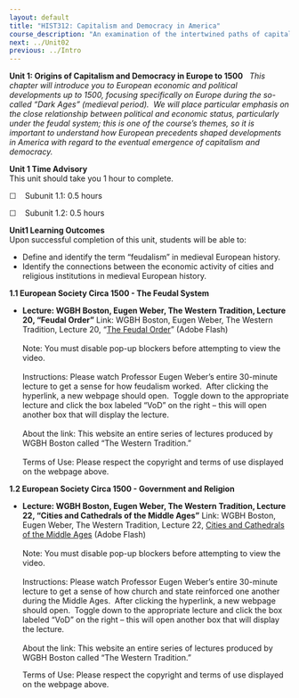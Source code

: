 ```yaml
---
layout: default
title: "HIST312: Capitalism and Democracy in America"
course_description: "An examination of the intertwined paths of capitalism and democracy in US history from the 17th century to the present, focusing on the connections between America’s economic and political development."
next: ../Unit02
previous: ../Intro
---
```

**Unit 1: Origins of Capitalism and Democracy in Europe to 1500** <span
id="1"></span> 
*This chapter will introduce you to European economic and political
developments up to 1500, focusing specifically on Europe during the
so-called “Dark Ages” (medieval period).  We will place particular
emphasis on the close relationship between political and economic
status, particularly under the feudal system; this is one of the
course’s themes, so it is important to understand how European
precedents shaped developments in America with regard to the eventual
emergence of capitalism and democracy.*

**Unit 1 Time Advisory**  
This unit should take you 1 hour to complete.

☐    Subunit 1.1: 0.5 hours

☐    Subunit 1.2: 0.5 hours

**Unit1 Learning Outcomes**  
Upon successful completion of this unit, students will be able to:

-   Define and identify the term “feudalism” in medieval European
    history.
-   Identify the connections between the economic activity of cities and
    religious institutions in medieval European history.

**1.1 European Society Circa 1500 - The Feudal System** <span
id="1.1"></span> 
-   **Lecture: WGBH Boston, Eugen Weber, The Western Tradition, Lecture
    20, “Feudal Order”**
    Link: WGBH Boston, Eugen Weber, The Western Tradition, Lecture 20,
    “[The Feudal
    Order](http://www.learner.org/resources/series58.html?pop=yes&pid=840)”
    (Adobe Flash)  
        
     Note: You must disable pop-up blockers before attempting to view
    the video.  
        
     Instructions: Please watch Professor Eugen Weber’s entire 30-minute
    lecture to get a sense for how feudalism worked.  After clicking the
    hyperlink, a new webpage should open.  Toggle down to the
    appropriate lecture and click the box labeled “VoD” on the right –
    this will open another box that will display the lecture.  
        
     About the link: This website an entire series of lectures produced
    by WGBH Boston called “The Western Tradition.”  
        
     Terms of Use: Please respect the copyright and terms of use
    displayed on the webpage above.

**1.2 European Society Circa 1500 - Government and Religion** <span
id="1.2"></span> 
-   **Lecture: WGBH Boston, Eugen Weber, The Western Tradition, Lecture
    22, “Cities and Cathedrals of the Middle Ages”**
    Link: WGBH Boston, Eugen Weber, The Western Tradition, Lecture 22,
    [Cities and Cathedrals of the Middle
    Ages](http://www.learner.org/resources/series58.html?pop=yes&pid=855)
    (Adobe Flash)  
        
     Note: You must disable pop-up blockers before attempting to view
    the video.  
        
     Instructions: Please watch Professor Eugen Weber’s entire 30-minute
    lecture to get a sense of how church and state reinforced one
    another during the Middle Ages.  After clicking the hyperlink, a new
    webpage should open.  Toggle down to the appropriate lecture and
    click the box labeled “VoD” on the right – this will open another
    box that will display the lecture.  
        
     About the link: This website an entire series of lectures produced
    by WGBH Boston called “The Western Tradition.”  
      
     Terms of Use: Please respect the copyright and terms of use
    displayed on the webpage above.


